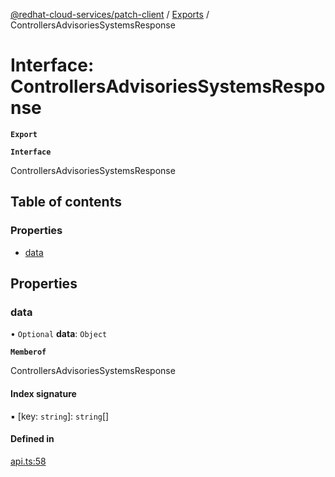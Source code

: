 [@redhat-cloud-services/patch-client](../README.md) / [Exports](../modules.md) / ControllersAdvisoriesSystemsResponse

# Interface: ControllersAdvisoriesSystemsResponse

**`Export`**

**`Interface`**

ControllersAdvisoriesSystemsResponse

## Table of contents

### Properties

- [data](ControllersAdvisoriesSystemsResponse.md#data)

## Properties

### data

• `Optional` **data**: `Object`

**`Memberof`**

ControllersAdvisoriesSystemsResponse

#### Index signature

▪ [key: `string`]: `string`[]

#### Defined in

[api.ts:58](https://github.com/RedHatInsights/javascript-clients/blob/master/packages/patch/api.ts#L58)
